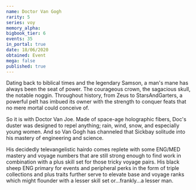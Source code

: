 ```yaml
---
name: Doctor Van Gogh
rarity: 5
series: voy
memory_alpha:
bigbook_tier: 6
events: 35
in_portal: true
date: 18/06/2020
obtained: Event
mega: false
published: true
---
```


Dating back to biblical times and the legendary Samson, a man's mane has always been the seat of power. The courageous crown, the sagacious skull, the notable noggin. Throughout history, from Zeus to StarsAndGarters, a powerful pelt has imbued its owner with the strength to conquer feats that no mere mortal could conceive of.

So it is with Doctor Van Joe. Made of space-age holographic fibers, Doc's duster was designed to repel anything; rain, wind, snow, and especially young women. And so Van Gogh has channeled that Sickbay solitude into his mastery of engineering and science.

His decidedly televangelistic hairdo comes replete with some ENG/MED mastery and voyage numbers that are still strong enough to find work in combination with a plus skill set for those tricky voyage pairs. His black sheep ENG primary for events and peripheral perks in the form of triple collections and plus traits further serve to elevate base and voyage ranks which might flounder with a lesser skill set or...frankly...a lesser man.
